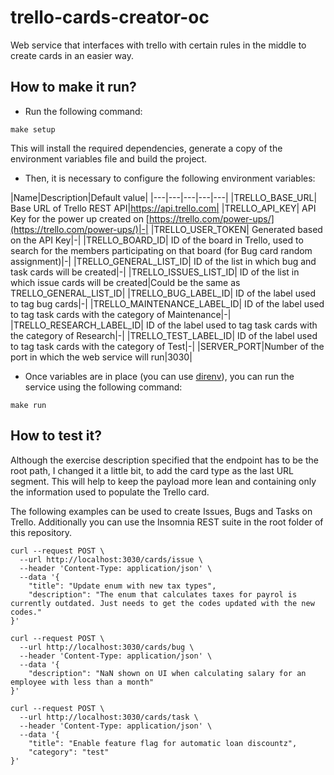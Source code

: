 # trello-cards-creator-oc
Web service that interfaces with trello with certain rules in the middle to create cards in an easier way.

## How to make it run?

- Run the following command:
```  
make setup  
```  
This will install the required dependencies, generate a copy of the environment variables file and build the project.

- Then, it is necessary to configure the following environment variables:

|Name|Description|Default value|
|---|---|---|---|---|
|TRELLO_BASE_URL| Base URL of Trello REST API|https://api.trello.com|
|TRELLO_API_KEY| API Key for the power up created on [https://trello.com/power-ups/](https://trello.com/power-ups/)|-|
|TRELLO_USER_TOKEN| Generated based on the API Key|-|
|TRELLO_BOARD_ID| ID of the board in Trello, used to search for the members participating on that board (for Bug card random assignment)|-|
|TRELLO_GENERAL_LIST_ID| ID of the list in which bug and task cards will be created|-|
|TRELLO_ISSUES_LIST_ID| ID of the list in which issue cards will be created|Could be the same as TRELLO_GENERAL_LIST_ID|
|TRELLO_BUG_LABEL_ID| ID of the label used to tag bug cards|-|
|TRELLO_MAINTENANCE_LABEL_ID| ID of the label used to tag task cards with the category of Maintenance|-|
|TRELLO_RESEARCH_LABEL_ID| ID of the label used to tag task cards with the category of Research|-|
|TRELLO_TEST_LABEL_ID| ID of the label used to tag task cards with the category of Test|-|
|SERVER_PORT|Number of the port in which the web service will run|3030|

- Once variables are in place (you can use [direnv](https://direnv.net/)), you can run the service using the following command:
```
make run
```

## How to test it?

Although the exercise description specified that the endpoint has to be the root path, I changed it a little bit, to add the card type as the last URL segment. This will  help to keep the payload more lean and containing only the information used to populate the Trello card.

The following examples can be used to create Issues, Bugs and Tasks on Trello. Additionally you can use the Insomnia REST suite in the root folder of this repository.

```
curl --request POST \
  --url http://localhost:3030/cards/issue \
  --header 'Content-Type: application/json' \
  --data '{
	"title": "Update enum with new tax types",
	"description": "The enum that calculates taxes for payrol is currently outdated. Just needs to get the codes updated with the new codes."
}'
```

```
curl --request POST \
  --url http://localhost:3030/cards/bug \
  --header 'Content-Type: application/json' \
  --data '{
	"description": "NaN shown on UI when calculating salary for an employee with less than a month"
}'
```

```
curl --request POST \
  --url http://localhost:3030/cards/task \
  --header 'Content-Type: application/json' \
  --data '{
	"title": "Enable feature flag for automatic loan discountz",
	"category": "test"
}'
```